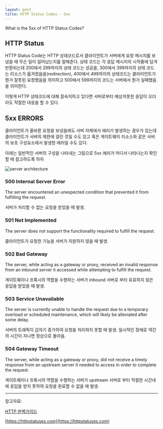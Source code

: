 ```yaml
---
layout: post
title: HTTP Status Codes - 5xx
---
```

What is the 5xx of HTTP Status Codes?

HTTP Status
---
HTTP Status Code는 HTTP 상태코드로서 클라이언트가 서버에게 요청 메시지를 보냈을 때 무슨 일이 일어났는지를 말해준다.
상태 코드는 각 응답 메시지의 시작줄에 담겨 반환되는데 200에서 299까지의 상태 코드는 성공을, 300에서 399까지의 상태 코드는 리소스가 옮겨졌음을(redirection), 
400에서 499까지의 상태코드는 클라이언트가 뭔가 잘못된 요청했음을 의미하고 500에서 599까지의 코드는 서버에서 뭔가 실패했음을 의미한다.

이렇게 HTTP 상태코드에 대해 잘숙지하고 있다면 서버로부터 예상치못한 응답이 오더라도 적절한 대응을 할 수 있다.

5xx ERRORS
---
클라이언트가 올바른 요청을 보냈음에도 서버 자체에서 에러가 발생하는 경우가 있는데 클라이언트가 서버의 제한에 걸린 것일 수도 있고 혹은 게이트웨이 리소스와 같은 서버의 보조 구성요소에서 발생한 에러일 수도 있다.


아래는 일반적인 서버의 구성을 나타내는 그림으로 5xx 에러가 어디서 나타나는지 확인할 때 참고하도록 하자 

![server architecture]("http://xoxoms.github.io/images/architecture.png")

### 500 Internal Server Error
The server encountered an unexpected condition that prevented it from fulfilling the request.

서버가 처리할 수 없는 요청을 받았을 때 발생.

### 501 Not Implemented

The server does not support the functionality required to fulfill the request.

클라이언트가 요청한 기능을 서버가 지원하지 않을 때 발생.

### 502 Bad Gateway

The server, while acting as a gateway or proxy, received an invalid response from an inbound server it accessed while attempting to fulfill the request.

게이트웨이나 프록시의 역할을 수행하는 서버가 inbound 서버로 부터 유효하지 않은 응답을 받았을 때 발생. 

### 503 Service Unavailable

The server is currently unable to handle the request due to a temporary overload or scheduled maintenance, which will likely be alleviated after some delay.

서버의 트래픽이 갑자기 증가하여 요청을 처리하지 못할 때 발생. 일시적인 장애로 약간의 시간이 지나면 정상으로 돌아옴. 

### 504 Gateway Timeout

The server, while acting as a gateway or proxy, did not receive a timely response from an upstream server it needed to access in order to complete the request.

게이트웨이나 프록시의 역할을 수행하는 서버가 upstream 서버로 부터 적절한 시간내에 응답을 받지 못하여 요청을 완료할 수 없을 때 발생.


---

참고자료: 

[HTTP 완벽가이드](http://kyobobook.co.kr/product/detailViewKor.laf?mallGb=KOR&ejkGb=KOR&barcode=9788966261208)

[https://httpstatuses.com](https://httpstatuses.com)